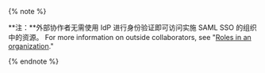 {% note %}

**注：**外部协作者无需使用 IdP 进行身份验证即可访问实施 SAML SSO 的组织中的资源。 For more information on outside collaborators, see "[Roles in an organization](/organizations/managing-peoples-access-to-your-organization-with-roles/roles-in-an-organization#outside-collaborators)."

{% endnote %}

